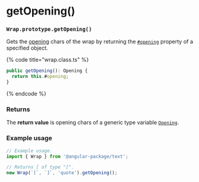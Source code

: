 # getOpening()

### `Wrap.prototype.getOpening()`

Gets the [opening](../../library/basic-concepts.md#opening) chars of the wrap by returning the [`#opening`](../instance-properties.md#opening-opening) property of a specified object.

{% code title="wrap.class.ts" %}
```typescript
public getOpening(): Opening {
  return this.#opening;
}
```
{% endcode %}

### Returns

The **return value** is opening chars of a generic type variable [`Opening`](../generic-type-variables.md#wrap-opening).

### Example usage

```typescript
// Example usage.
import { Wrap } from '@angular-package/text';

// Returns [ of type "[".
new Wrap(`[`, `]`, 'quote').getOpening();
```
